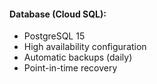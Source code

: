 #### **Database (Cloud SQL):**

- PostgreSQL 15
- High availability configuration
- Automatic backups (daily)
- Point-in-time recovery
